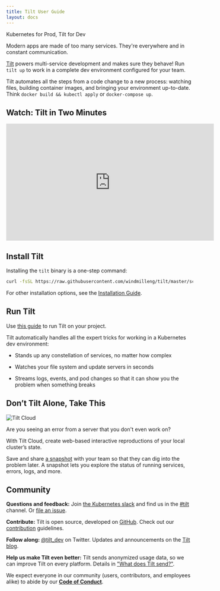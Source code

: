 ```yaml
---
title: Tilt User Guide
layout: docs
---
```


Kubernetes for Prod, Tilt for Dev

Modern apps are made of too many services. They're everywhere and in constant
communication.

[Tilt]({{site.landingurl}}/) powers multi-service development and makes sure they behave!
Run `tilt up` to work in a complete dev environment configured for your team.

Tilt automates all the steps from a code change to a new process: watching
files, building container images, and bringing your environment
up-to-date. Think `docker build && kubectl apply` or `docker-compose up`.

## Watch: Tilt in Two Minutes

<div class="block u-padding16">
<iframe class="u-boxShadow" width="560" height="315" src="https://www.youtube.com/embed/oSljj0zHd7U" frameborder="0" allow="accelerometer; autoplay; encrypted-media; gyroscope; picture-in-picture" allowfullscreen></iframe>
</div>

## Install Tilt

Installing the `tilt` binary is a one-step command:

```bash
curl -fsSL https://raw.githubusercontent.com/windmilleng/tilt/master/scripts/install.sh | bash
```

For other installation options, see the [Installation Guide](install.html).

## Run Tilt

Use [this guide](https://docs.tilt.dev/tutorial.html) to run Tilt on your project.

Tilt automatically handles all the expert tricks for working in a Kubernetes dev environment:

- Stands up any constellation of services, no matter how complex

- Watches your file system and update servers in seconds

- Streams logs, events, and pod changes so that it can show you the problem when
something breaks

## Don’t Tilt Alone, Take This

<img src="/assets/svg/TiltCloud-illustration.svg" alt="Tilt Cloud" class="no-shadow u-marginBottomUnit">

Are you seeing an error from a server that you don't even work on?

With Tilt Cloud, create web-based interactive reproductions of your local cluster’s state.

Save and share [a snapshot](snapshots.html) with your team
so that they can dig into the problem later. A snapshot lets you explore the
status of running services, errors, logs, and more.

## Community

**Questions and feedback:** Join [the Kubernetes slack](http://slack.k8s.io) and
 find us in the [#tilt](https://kubernetes.slack.com/messages/CESBL84MV/)
 channel. Or [file an issue](https://github.com/windmilleng/tilt/issues).

**Contribute:** Tilt is open source, developed on [GitHub](https://github.com/windmilleng/tilt). Check out our [contribution](https://github.com/windmilleng/tilt/blob/master/CONTRIBUTING.md) guidelines. 

**Follow along:** [@tilt_dev](https://twitter.com/tilt_dev) on Twitter. Updates
and announcements on the [Tilt blog](https://blog.tilt.dev).

**Help us make Tilt even better:** Tilt sends anonymized usage data, so we can
improve Tilt on every platform. Details in ["What does Tilt
send?"](telemetry_faq.html).

We expect everyone in our community (users, contributors, and employees alike) to abide by our [**Code of Conduct**](code_of_conduct.html).

<script src="/assets/js/links.js" async></script>
